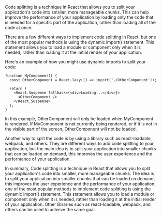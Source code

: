 Code splitting is a technique in React that allows you to split your application's code into smaller, more manageable chunks. This can help improve the performance of your application by loading only the code that is needed for a specific part of the application, rather than loading all of the code at once.

There are a few different ways to implement code splitting in React, but one of the most popular methods is using the dynamic import() statement. This statement allows you to load a module or component only when it is needed, rather than loading it at the initial render of your application.

Here's an example of how you might use dynamic imports to split your code:

```
function MyComponent() {
  const OtherComponent = React.lazy(() => import('./OtherComponent'));

  return (
    <React.Suspense fallback={<div>Loading...</div>}>
      <OtherComponent />
    </React.Suspense>
  );
}
```

In this example, OtherComponent will only be loaded when MyComponent is rendered. If MyComponent is not currently being rendered, or if it is not in the visible part of the screen, OtherComponent will not be loaded.

Another way to split the code is by using a library such as react-loadable, webpack, and others. They are different ways to add code splitting to your application, but the main idea is to split your application into smaller chunks that can be loaded on demand, this improves the user experience and the performance of your application.

In summary, Code splitting is a technique in React that allows you to split your application's code into smaller, more manageable chunks. The idea is to split your application into smaller chunks that can be loaded on demand, this improves the user experience and the performance of your application, one of the most popular methods to implement code splitting is using the dynamic import() statement. This statement allows you to load a module or component only when it is needed, rather than loading it at the initial render of your application. Other libraries such as react-loadable, webpack, and others can be used to achieve the same goal.
